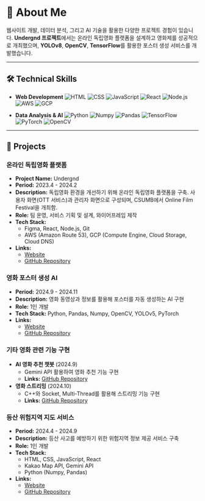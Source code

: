 # 👋 About Me

웹사이트 개발, 데이터 분석, 그리고 AI 기술을 활용한 다양한 프로젝트 경험이 있습니다. **Undergnd 프로젝트**에서는 온라인 독립영화 플랫폼을 설계하고 영화제를 성공적으로 개최했으며, **YOLOv8**, **OpenCV**, **TensorFlow**를 활용한 포스터 생성 서비스를 개발했습니다.

---

## 🛠 Technical Skills

- **Web Development**
  ![HTML](https://img.shields.io/badge/-HTML-E34F26?style=flat-square&logo=html5&logoColor=white)
  ![CSS](https://img.shields.io/badge/-CSS-1572B6?style=flat-square&logo=css3&logoColor=white)
  ![JavaScript](https://img.shields.io/badge/-JavaScript-F7DF1E?style=flat-square&logo=javascript&logoColor=black)
  ![React](https://img.shields.io/badge/-React-61DAFB?style=flat-square&logo=react&logoColor=black)
  ![Node.js](https://img.shields.io/badge/-Node.js-339933?style=flat-square&logo=node.js&logoColor=white)
  ![AWS](https://img.shields.io/badge/-AWS-232F3E?style=flat-square&logo=amazon-aws&logoColor=white)
  ![GCP](https://img.shields.io/badge/-GCP-4285F4?style=flat-square&logo=google-cloud&logoColor=white)

- **Data Analysis & AI**
  ![Python](https://img.shields.io/badge/-Python-3776AB?style=flat-square&logo=python&logoColor=white)
  ![Numpy](https://img.shields.io/badge/-Numpy-013243?style=flat-square&logo=numpy&logoColor=white)
  ![Pandas](https://img.shields.io/badge/-Pandas-150458?style=flat-square&logo=pandas&logoColor=white)
  ![TensorFlow](https://img.shields.io/badge/-TensorFlow-FF6F00?style=flat-square&logo=tensorflow&logoColor=white)
  ![PyTorch](https://img.shields.io/badge/-PyTorch-EE4C2C?style=flat-square&logo=pytorch&logoColor=white)
  ![OpenCV](https://img.shields.io/badge/-OpenCV-5C3EE8?style=flat-square&logo=opencv&logoColor=white)

---

## 📂 Projects

### 온라인 독립영화 플랫폼
- **Project Name:** Undergnd
- **Period:** 2023.4 - 2024.2
- **Description:** 독립영화 환경을 개선하기 위해 온라인 독립영화 플랫폼을 구축. 사용자 화면(OTT 서비스)과 관리자 화면으로 구성되며, CSUMB에서 Online Film Festival을 개최함.
- **Role:** 팀 운영, 서비스 기획 및 설계, 와이어프레임 제작
- **Tech Stack:**
  - Figma, React, Node.js, Git
  - AWS (Amazon Route 53), GCP (Compute Engine, Cloud Storage, Cloud DNS)
- **Links:**
  - [Website](#)
  - [GitHub Repository](https://github.com/moonjiuk/undergnd)

### 영화 포스터 생성 AI
- **Period:** 2024.9 - 2024.11
- **Description:** 영화 동영상과 정보를 활용해 포스터를 자동 생성하는 AI 구현
- **Role:** 1인 개발
- **Tech Stack:** Python, Pandas, Numpy, OpenCV, YOLOv5, PyTorch
- **Links:**
  - [Website](#)
  - [GitHub Repository](https://github.com/moonjiuk/poster-ai)

### 기타 영화 관련 기능 구현
- **AI 영화 추천 챗봇** (2024.9)
  - Gemini API 활용하여 영화 추천 기능 구현
  - **Links:** [GitHub Repository](https://github.com/moonjiuk/movie-recommendation-bot)
- **영화 스트리밍** (2024.10)
  - C++와 Socket, Multi-Thread를 활용해 스트리밍 기능 구현
  - **Links:** [GitHub Repository](https://github.com/moonjiuk/movie-streaming)

### 등산 위험지역 지도 서비스
- **Period:** 2024.4 - 2024.9
- **Description:** 등산 사고를 예방하기 위한 위험지역 정보 제공 서비스 구축
- **Role:** 1인 개발
- **Tech Stack:**
  - HTML, CSS, JavaScript, React
  - Kakao Map API, Gemini API
  - Python (Numpy, Pandas)
- **Links:**
  - [Website](#)
  - [GitHub Repository](https://github.com/moonjiuk/hiking-safety-map)
